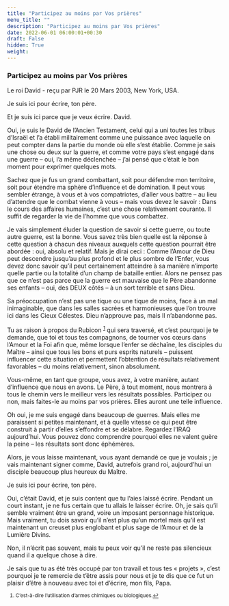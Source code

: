 ```yaml
---
title: "Participez au moins par Vos prières"
menu_title: ""
description: "Participez au moins par Vos prières"
date: 2022-06-01 06:00:01+00:30
draft: False
hidden: True
weight:
---
```

### Participez au moins par Vos prières

Le roi David - reçu par PJR le 20 Mars 2003, New York, USA.

Je suis ici pour écrire, ton père.

Et je suis ici parce que je veux écrire. David.

Oui, je suis le David de l’Ancien Testament, celui qui a uni toutes les tribus d’Israël et l’a établi militairement comme une puissance avec laquelle on peut compter dans la partie du monde où elle s’est établie. Comme je sais une chose ou deux sur la guerre, et comme votre pays s’est engagé dans une guerre – oui, l’a même déclenchée – j’ai pensé que c’était le bon moment pour exprimer quelques mots.

Sachez que je fus un grand combattant, soit pour défendre mon territoire, soit pour étendre ma sphère d’influence et de domination. Il peut vous sembler étrange, à vous et à vos compatriotes, d’aller vous battre – au lieu d’attendre que le combat vienne à vous – mais vous devez le savoir : Dans le cours des affaires humaines, c’est une chose relativement courante. Il suffit de regarder la vie de l’homme que vous combattez.

Je vais simplement éluder la question de savoir si cette guerre, ou toute autre guerre, est la bonne. Vous savez très bien quelle est la réponse à cette question à chacun des niveaux auxquels cette question pourrait être abordée : oui, absolu et relatif. Mais je dirai ceci : Comme l’Amour de Dieu peut descendre jusqu’au plus profond et le plus sombre de l’Enfer, vous devez donc savoir qu’il peut certainement atteindre à sa manière n’importe quelle partie ou la totalité d’un champ de bataille entier. Alors ne pensez pas que ce n’est pas parce que la guerre est mauvaise que le Père abandonne ses enfants – oui, des DEUX côtés – à un sort terrible et sans Dieu.

Sa préoccupation n’est pas une tique ou une tique de moins, face à un mal inimaginable, que dans les salles sacrées et harmonieuses que l’on trouve ici dans les Cieux Célestes. Dieu n’approuve pas, mais Il n’abandonne pas.

Tu as raison à propos du Rubicon <sup id="a1">[1](#f1)</sup> qui sera traversé, et c’est pourquoi je te demande, que toi et tous tes compagnons, de tourner vos cœurs dans l’Amour et la Foi afin que, même lorsque l’enfer se déchaîne, les disciples du Maître – ainsi que tous les bons et purs esprits naturels – puissent influencer cette situation et permettent l’obtention de résultats relativement favorables – du moins relativement, sinon absolument.

Vous-même, en tant que groupe, vous avez, à votre manière, autant d’influence que nous en avons. Le Père, à tout moment, nous montrera à tous le chemin vers le meilleur vers les résultats possibles. Participez ou non, mais faites-le au moins par vos prières. Elles auront une telle influence.

Oh oui, je me suis engagé dans beaucoup de guerres. Mais elles me paraissent si petites maintenant, et à quelle vitesse ce qui peut être construit à partir d’elles s’effondre et se délabre. Regardez l’IRAQ aujourd’hui. Vous pouvez donc comprendre pourquoi elles ne valent guère la peine – les résultats sont donc éphémères.

Alors, je vous laisse maintenant, vous ayant demandé ce que je voulais ; je vais maintenant signer comme, David, autrefois grand roi, aujourd’hui un disciple beaucoup plus heureux du Maître.

Je suis ici pour écrire, ton père.

Oui, c’était David, et je suis content que tu l’aies laissé écrire. Pendant un court instant, je ne fus certain que tu allais le laisser écrire. Oh, je sais qu’il semble vraiment être un grand, voire un imposant personnage historique. Mais vraiment, tu dois savoir qu’il n’est plus qu’un mortel mais qu’il est maintenant un creuset plus englobant et plus sage de l’Amour et de la Lumière Divins.

Non, il n’écrit pas souvent, mais tu peux voir qu’il ne reste pas silencieux quand il a quelque chose à dire.

Je sais que tu as été très occupé par ton travail et tous tes « projets », c’est pourquoi je te remercie de t’être assis pour nous et je te dis que ce fut un plaisir d’être à nouveau avec toi et d’écrire, mon fils, Papa.
<small>

1. <large id="f1"> C’est-à-dire l’utilisation d’armes chimiques ou biologiques.[↩](#a1)
